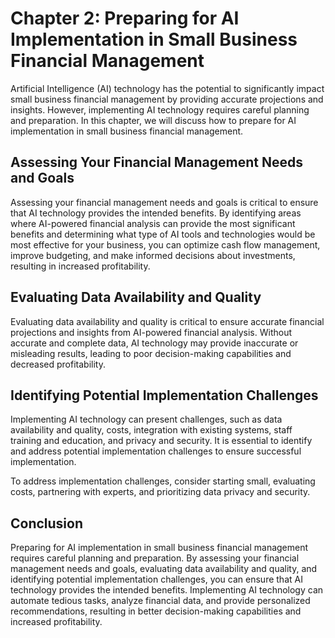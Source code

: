 Chapter 2: Preparing for AI Implementation in Small Business Financial Management
=================================================================================

Artificial Intelligence (AI) technology has the potential to significantly impact small business financial management by providing accurate projections and insights. However, implementing AI technology requires careful planning and preparation. In this chapter, we will discuss how to prepare for AI implementation in small business financial management.

Assessing Your Financial Management Needs and Goals
---------------------------------------------------

Assessing your financial management needs and goals is critical to ensure that AI technology provides the intended benefits. By identifying areas where AI-powered financial analysis can provide the most significant benefits and determining what type of AI tools and technologies would be most effective for your business, you can optimize cash flow management, improve budgeting, and make informed decisions about investments, resulting in increased profitability.

Evaluating Data Availability and Quality
----------------------------------------

Evaluating data availability and quality is critical to ensure accurate financial projections and insights from AI-powered financial analysis. Without accurate and complete data, AI technology may provide inaccurate or misleading results, leading to poor decision-making capabilities and decreased profitability.

Identifying Potential Implementation Challenges
-----------------------------------------------

Implementing AI technology can present challenges, such as data availability and quality, costs, integration with existing systems, staff training and education, and privacy and security. It is essential to identify and address potential implementation challenges to ensure successful implementation.

To address implementation challenges, consider starting small, evaluating costs, partnering with experts, and prioritizing data privacy and security.

Conclusion
----------

Preparing for AI implementation in small business financial management requires careful planning and preparation. By assessing your financial management needs and goals, evaluating data availability and quality, and identifying potential implementation challenges, you can ensure that AI technology provides the intended benefits. Implementing AI technology can automate tedious tasks, analyze financial data, and provide personalized recommendations, resulting in better decision-making capabilities and increased profitability.
